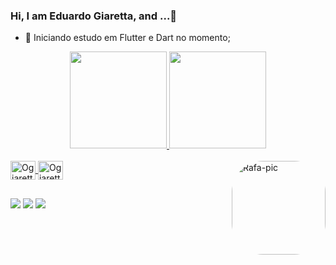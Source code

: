 ### Hi, I am Eduardo Giaretta, and ...👋

- 🔭 Iniciando estudo em Flutter e Dart no momento;

<div align="center">
  <a href="https://github.com/Ogiaretta">
  <img height="155em" src="https://github-readme-stats.vercel.app/api?username=Ogiaretta&show_icons=true&theme=tokyonight&include_all_commits=true&count_private=true"/>
  <img height="155em" src="https://github-readme-stats.vercel.app/api/top-langs/?username=Ogiaretta&layout=compact&langs_count=7&theme=tokyonight"/>
</div>
  <div style="display: inline_block"><br>
  <img align="center" alt="Ogiaretta" height="30" width="40" src="https://cdn.jsdelivr.net/gh/devicons/devicon/icons/dart/dart-original.svg">
  <img align="center" alt="Ogiaretta" height="30" width="40" src="https://cdn.jsdelivr.net/gh/devicons/devicon/icons/flutter/flutter-original.svg" />
  <img align="right" alt="Rafa-pic" height="150" style="border-radius:50px;"         
       src="https://drive.google.com/file/d/1VFTlo_P1p-MJ1v-Qbpu6qhuBThEzFkai/view?usp=sharing">
</div>
    
  ##
 
  <div> 
  <a href="https://instagram.com/giaretta_" target="_blank"><img src="https://img.shields.io/badge/-Instagram-%23E4405F?style=for-the-badge&logo=instagram&logoColor=white" target="_blank"></a>
  <a href = "mailto:eduhgiaretta@gmail.com"><img src="https://img.shields.io/badge/-Gmail-%23333?style=for-the-badge&logo=gmail&logoColor=white" target="_blank"></a>
  <a href="https://www.linkedin.com/in/eduardo-giaretta-167219209/" target="_blank"><img src="https://img.shields.io/badge/-LinkedIn-%230077B5?style=for-the-badge&logo=linkedin&logoColor=white" target="_blank"></a> 
</div>
